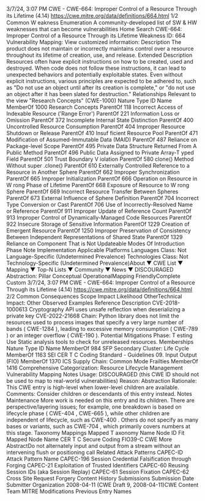 3/7/24, 3:07 PM CWE - CWE-664: Improper Control of a Resource Through its Lifetime (4.14)
https://cwe.mitre.org/data/deﬁnitions/664.html 1/2
Common W eakness Enumeration
A community-developed list of SW & HW weaknesses that can become
vulnerabilities
Home Search
CWE-664: Improper Control of a Resource Through its Lifetime
Weakness ID: 664
Vulnerability Mapping: 
View customized information:
 Description
The product does not maintain or incorrectly maintains control over a resource throughout its lifetime of creation, use, and release.
 Extended Description
Resources often have explicit instructions on how to be created, used and destroyed. When code does not follow these instructions, it
can lead to unexpected behaviors and potentially exploitable states.
Even without explicit instructions, various principles are expected to be adhered to, such as "Do not use an object until after its
creation is complete," or "do not use an object after it has been slated for destruction."
 Relationships
 Relevant to the view "Research Concepts" (CWE-1000)
Nature Type ID Name
MemberOf 1000 Research Concepts
ParentOf 118 Incorrect Access of Indexable Resource ('Range Error')
ParentOf 221 Information Loss or Omission
ParentOf 372 Incomplete Internal State Distinction
ParentOf 400 Uncontrolled Resource Consumption
ParentOf 404 Improper Resource Shutdown or Release
ParentOf 410 Insuf ficient Resource Pool
ParentOf 471 Modification of Assumed-Immutable Data (MAID)
ParentOf 487 Reliance on Package-level Scope
ParentOf 495 Private Data Structure Returned From A Public Method
ParentOf 496 Public Data Assigned to Private Array-T yped Field
ParentOf 501 Trust Boundary V iolation
ParentOf 580 clone() Method Without super .clone()
ParentOf 610 Externally Controlled Reference to a Resource in Another Sphere
ParentOf 662 Improper Synchronization
ParentOf 665 Improper Initialization
ParentOf 666 Operation on Resource in W rong Phase of Lifetime
ParentOf 668 Exposure of Resource to W rong Sphere
ParentOf 669 Incorrect Resource Transfer Between Spheres
ParentOf 673 External Influence of Sphere Definition
ParentOf 704 Incorrect Type Conversion or Cast
ParentOf 706 Use of Incorrectly-Resolved Name or Reference
ParentOf 911 Improper Update of Reference Count
ParentOf 913 Improper Control of Dynamically-Managed Code Resources
ParentOf 922 Insecure Storage of Sensitive Information
ParentOf 1229 Creation of Emergent Resource
ParentOf 1250 Improper Preservation of Consistency Between Independent Representations of Shared State
ParentOf 1329 Reliance on Component That is Not Updateable
 Modes Of Introduction
Phase Note
Implementation
 Applicable Platforms
Languages
Class: Not Language-Specific (Undetermined Prevalence)
Technologies
Class: Not Technology-Specific (Undetermined Prevalence)About ▼ CWE List ▼ Mapping ▼ Top-N Lists ▼ Community ▼ News ▼
DISCOURAGED
Abstraction: Pillar
Conceptual OperationalMapping
FriendlyComplete Custom
3/7/24, 3:07 PM CWE - CWE-664: Improper Control of a Resource Through its Lifetime (4.14)
https://cwe.mitre.org/data/deﬁnitions/664.html 2/2
 Common Consequences
Scope Impact Likelihood
OtherTechnical Impact: Other
 Observed Examples
Reference Description
CVE-2018-1000613 Cryptography API uses unsafe reflection when deserializing a private key
CVE-2022-21668 Chain: Python library does not limit the resources used to process images that specify a very large
number of bands ( CWE-1284 ), leading to excessive memory consumption ( CWE-789 ) or an integer
overflow ( CWE-190 ).
 Potential Mitigations
Phase: T esting
Use Static analysis tools to check for unreleased resources.
 Memberships
Nature Type ID Name
MemberOf 984 SFP Secondary Cluster: Life Cycle
MemberOf 1163 SEI CER T C Coding Standard - Guidelines 09. Input Output (FIO)
MemberOf 1370 ICS Supply Chain: Common Mode Frailties
MemberOf 1416 Comprehensive Categorization: Resource Lifecycle Management
 Vulnerability Mapping Notes
Usage: DISCOURAGED (this CWE ID should not be used to map to real-world vulnerabilities)
Reason: Abstraction
Rationale:
This CWE entry is high-level when lower-level children are available.
Comments:
Consider children or descendants of this entry instead.
 Notes
Maintenance
More work is needed on this entry and its children. There are perspective/layering issues; for example, one breakdown is based on
lifecycle phase ( CWE-404 , CWE-665 ), while other children are independent of lifecycle, such as CWE-400 . Others do not specify as
many bases or variants, such as CWE-704 , which primarily covers numbers at this stage.
 Taxonomy Mappings
Mapped T axonomy Name Node ID Fit Mapped Node Name
CER T C Secure Coding FIO39-C CWE More
AbstractDo not alternately input and output from a stream without an
intervening flush or positioning call
 Related Attack Patterns
CAPEC-ID Attack Pattern Name
CAPEC-196 Session Credential Falsification through Forging
CAPEC-21 Exploitation of Trusted Identifiers
CAPEC-60 Reusing Session IDs (aka Session Replay)
CAPEC-61 Session Fixation
CAPEC-62 Cross Site Request Forgery
 Content History
 Submissions
Submission Date Submitter Organization
2008-04-11
(CWE Draft 9, 2008-04-11)CWE Content Team MITRE
 Modifications
 Previous Entry Names
